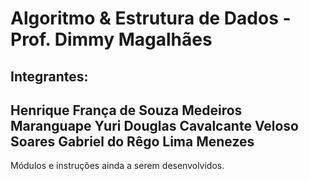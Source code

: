 # Algoritmo & Estrutura de Dados - Prof. Dimmy Magalhães

Integrantes:
--
Henrique França de Souza Medeiros Maranguape
Yuri Douglas Cavalcante Veloso Soares
Gabriel do Rêgo Lima Menezes
--

Módulos e instruções ainda a serem desenvolvidos.
